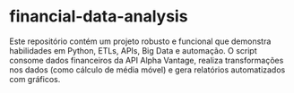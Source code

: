 # financial-data-analysis
 Este repositório contém um projeto robusto e funcional que demonstra habilidades em Python, ETLs, APIs, Big Data e automação. O script consome dados financeiros da API Alpha Vantage, realiza transformações nos dados (como cálculo de média móvel) e gera relatórios automatizados com gráficos.  
